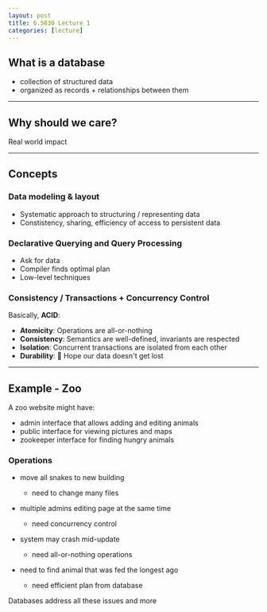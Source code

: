 ```yaml
---
layout: post
title: 6.5830 Lecture 1
categories: [lecture]
---
```

## What is a database
- collection of structured data
- organized as records + relationships between them

---

## Why should we care?
Real world impact

---

## Concepts

### Data modeling & layout
- Systematic approach to structuring / representing data
- Constistency, sharing, efficiency of access to persistent data

### Declarative Querying and Query Processing
- Ask for data
- Compiler finds optimal plan
- Low-level techniques

### Consistency / Transactions + Concurrency Control
Basically, **ACID**:
- **Atomicity**: Operations are all-or-nothing
- **Consistency**: Semantics are well-defined, invariants are respected
- **Isolation**: Concurrent transactions are isolated from each other
- **Durability**: 🤞 Hope our data doesn't get lost

---
## Example - Zoo

A zoo website might have:
- admin interface that allows adding and editing animals
- public interface for viewing pictures and maps
- zookeeper interface for finding hungry animals

### Operations
- move all snakes to new building
	- need to change many files

- multiple admins editing page at the same time
	- need concurrency control

- system may crash mid-update
	- need all-or-nothing operations

- need to find animal that was fed the longest ago
	- need efficient plan from database

Databases address all these issues and more



